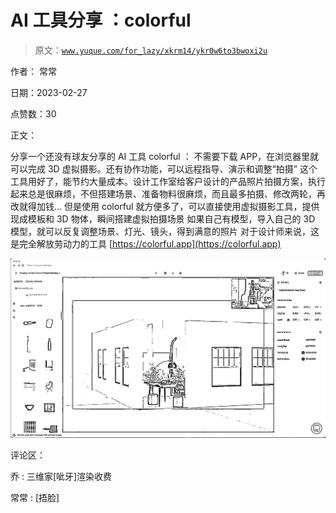 # AI 工具分享 ：colorful

> 原文：[`www.yuque.com/for_lazy/xkrm14/ykr0w6to3bwoxi2u`](https://www.yuque.com/for_lazy/xkrm14/ykr0w6to3bwoxi2u)



作者： 常常 

日期：2023-02-27 

点赞数：30 

正文： 

分享一个还没有球友分享的 AI 工具 colorful ： 不需要下载 APP，在浏览器里就可以完成 3D 虚拟摄影。还有协作功能，可以远程指导、演示和调整“拍摄” 这个工具用好了，能节约大量成本。设计工作室给客户设计的产品照片拍摄方案，执行起来总是很麻烦，不但搭建场景、准备物料很麻烦，而且最多拍摄、修改两轮，再改就得加钱… 但是使用 colorful 就方便多了，可以直接使用虚拟摄影工具，提供现成模板和 3D 物体，瞬间搭建虚拟拍摄场景 如果自己有模型，导入自己的 3D 模型，就可以反复调整场景、灯光、镜头，得到满意的照片 对于设计师来说，这是完全解放劳动力的工具 [https://colorful.app](https://colorful.app) 

![](img/737de58fd6dd769a9a99d683cb7781e8.png)  

评论区： 

乔 : 三维家[呲牙]渲染收费 

常常 : [捂脸] 

